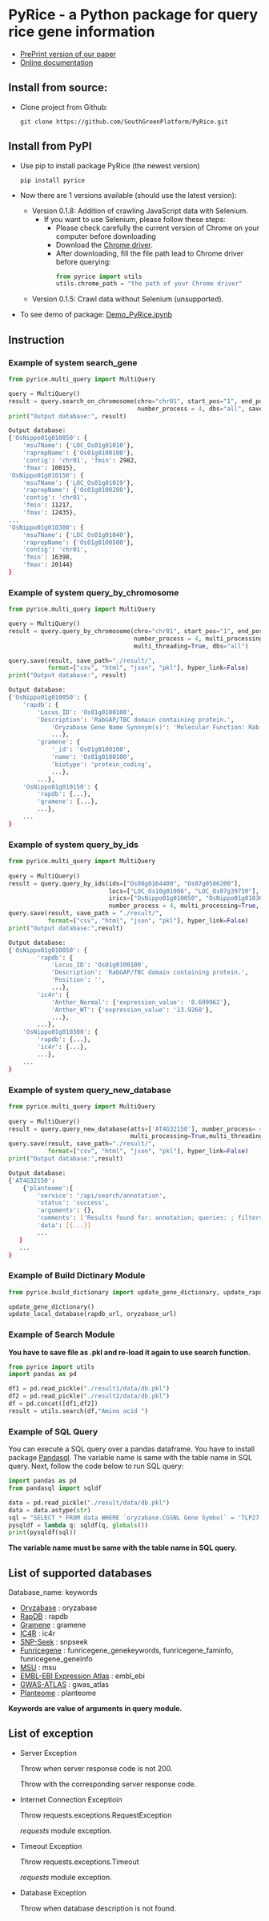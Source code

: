 
# PyRice - a Python package for query rice gene information

* [PrePrint version of our paper](https://www.biorxiv.org/content/10.1101/2020.04.20.049742v3)
* [Online documentation](https://pyrice.readthedocs.io/en/latest/pyrice_instruction.html)

## Install from source:

- Clone project from Github:
  ```
  git clone https://github.com/SouthGreenPlatform/PyRice.git
  ```
## Install from PyPI

- Use pip to install package PyRice (the newest version)
    ```
    pip install pyrice
    ```
    
- Now there are 1 versions available (should use the latest version):
    - Version 0.1.8: Addition of crawling JavaScript data with Selenium.
        * If you want to use Selenium, please follow these steps:
            + Please check carefully the current version of Chrome on your computer before downloading
            + Download the [Chrome driver](https://chromedriver.chromium.org/downloads).
            + After downloading, fill the file path lead to Chrome driver before querying:
                ```py
                from pyrice import utils
                utils.chrome_path = "the path of your Chrome driver"
                ```
    - Version 0.1.5: Crawl data without Selenium (unsupported).
    
- To see demo of package: [Demo_PyRice.ipynb](https://github.com/SouthGreenPlatform/PyRice/blob/master/Demo_PyRice.ipynb)
    

 ## Instruction 

### Example of system search_gene

```python
from pyrice.multi_query import MultiQuery

query = MultiQuery()
result = query.search_on_chromosome(chro="chr01", start_pos="1", end_pos="20000",
                                    number_process = 4, dbs="all", save_path="./result/")
print("Output database:", result)
```
```bash
Output database:
{'OsNippo01g010050': {
    'msu7Name': {'LOC_Os01g01010'},
    'raprepName': {'Os01g0100100'},
    'contig': 'chr01', 'fmin': 2982,
    'fmax': 10815},
'OsNippo01g010150': {
    'msu7Name': {'LOC_Os01g01019'},
    'raprepName': {'Os01g0100200'},
    'contig': 'chr01',
    'fmin': 11217,
    'fmax': 12435},
...
'OsNippo01g010300': {
    'msu7Name': {'LOC_Os01g01040'},
    'raprepName': {'Os01g0100500'},
    'contig': 'chr01',
    'fmin': 16398,
    'fmax': 20144}
}
```

### Example of system query_by_chromosome

```python
from pyrice.multi_query import MultiQuery

query = MultiQuery()
result = query.query_by_chromosome(chro="chr01", start_pos="1", end_pos="20000", 
                                   number_process = 4, multi_processing=True,
                                   multi_threading=True, dbs="all")

query.save(result, save_path="./result/",
           format=["csv", "html", "json", "pkl"], hyper_link=False)
print("Output database:", result)
```
```bash
Output database:
{'OsNippo01g010050': {
    'rapdb': {
        'Locus_ID': 'Os01g0100100',
        'Description': 'RabGAP/TBC domain containing protein.',
            'Oryzabase Gene Name Synonym(s)': 'Molecular Function: Rab GTPase activator activity (GO:0005097)',
            ...},
        'gramene': {
            '_id': 'Os01g0100100',
            'name': 'Os01g0100100',
            'biotype': 'protein_coding',
            ...},
        ...},
    'OsNippo01g010150': {
        'rapdb': {...},
        'gramene': {...},
        ...},
    ...
}
```

### Example of system query_by_ids
```python
from pyrice.multi_query import MultiQuery
		
query = MultiQuery()
result = query.query_by_ids(ids=["Os08g0164400", "Os07g0586200"],
                            locs=["LOC_Os10g01006", "LOC_Os07g39750"],
                            irics=["OsNippo01g010050", "OsNippo01g010300"],
                            number_process = 4, multi_processing=True, multi_threading=True, dbs="all")
query.save(result, save_path = "./result/",
	       format=["csv", "html", "json", "pkl"], hyper_link=False)   
print("Output database:",result)   
```
```bash
Output database:
{'OsNippo01g010050': {
        'rapdb': {
            'Locus_ID': 'Os01g0100100',
            'Description': 'RabGAP/TBC domain containing protein.',
            'Position': '',
            ...},
        'ic4r': {
            'Anther_Normal': {'expression_value': '0.699962'},
            'Anther_WT': {'expression_value': '13.9268'},
            ...},
        ...},
    'OsNippo01g010300': {
        'rapdb': {...},
        'ic4r': {...},
        ...},
    ...
}            
```
### Example of system query_new_database
```python
from pyrice.multi_query import MultiQuery
    
query = MultiQuery()
result = query.query_new_database(atts=['AT4G32150'], number_process= 4,
                                  multi_processing=True,multi_threading=True,dbs=['planteome'])
query.save(result, save_path="./result/",
           format=["csv", "html", "json", "pkl"], hyper_link=False) 
print("Output database:",result)                          
```
```bash
Output database:
{'AT4G32150':
    {'planteome':{
        'service': '/api/search/annotation', 
        'status': 'success',
        'arguments': {},
        'comments': ['Results found for: annotation; queries: ; filters: '],
        'data': [{...}]
        ...
   }
   ...
}
```
### Example of Build Dictinary Module
```py
from pyrice.build_dictionary import update_gene_dictionary, update_rapdb_oryzabase

update_gene_dictionary()
update_local_database(rapdb_url, oryzabase_url)
```

### Example of Search Module
**You have to save file as .pkl and re-load it again to use search function.**

```python
from pyrice import utils 
import pandas as pd

df1 = pd.read_pickle("./result1/data/db.pkl")
df2 = pd.read_pickle("./result2/data/db.pkl")
df = pd.concat([df1,df2])
result = utils.search(df,"Amino acid ")
```

### Example of SQL Query
You can execute a SQL query over a pandas dataframe.
You have to install package [Pandasql](<https://pypi.org/project/pandasql/>). The variable name is same with the table name in SQL query.
Next, follow the code below to run SQL query:
```python
import pandas as pd
from pandasql import sqldf

data = pd.read_pickle("./result/data/db.pkl")
data = data.astype(str)
sql = "SELECT * FROM data WHERE `oryzabase.CGSNL Gene Symbol` = 'TLP27' or `gramene.system_name` = 'oryza_sativa'"
pysqldf = lambda q: sqldf(q, globals())
print(pysqldf(sql))
```
**The variable name must be same with the table name in SQL query.**

## List of supported databases

Database_name: keywords

* [Oryzabase](https://shigen.nig.ac.jp/rice/oryzabase/) : oryzabase
* [RapDB](https://rapdb.dna.affrc.go.jp) : rapdb
* [Gramene](http://www.gramene.org) : gramene
* [IC4R](http://expression.ic4r.org) : ic4r
* [SNP-Seek](https://snp-seek.irri.org) : snpseek
* [Funricegene](https://funricegenes.github.io) : funricegene_genekeywords, funricegene_faminfo, funricegene_geneinfo
* [MSU](http://rice.plantbiology.msu.edu) : msu
* [EMBL-EBI Expression Atlas](https://www.ebi.ac.uk/gxa/home) : embl_ebi
* [GWAS-ATLAS](https://bigd.big.ac.cn/gwas/#) : gwas_atlas
* [Planteome](http://planteome.org) : planteome

**Keywords are value of arguments in query module.**

## List of exception

* Server Exception

    Throw when server response code is not 200.

    Throw with the corresponding server response code.
* Internet Connection Exceptioin

    Throw requests.exceptions.RequestException

    *requests* module exception.
* Timeout Exception

    Throw requests.exceptions.Timeout

    *requests* module exception.
* Database Exception

    Throw when database description is not found.
